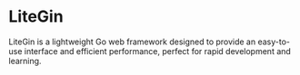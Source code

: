 # LiteGin
LiteGin is a lightweight Go web framework designed to provide an easy-to-use interface and efficient performance, perfect for rapid development and learning.
